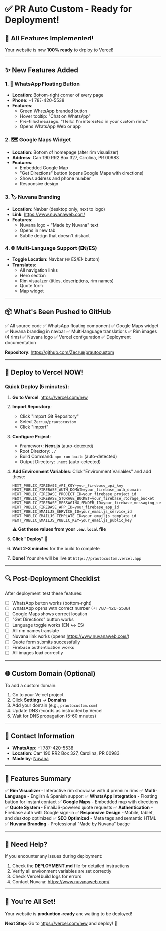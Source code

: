 # ✅ PR Auto Custom - Ready for Deployment!

## 🎉 All Features Implemented!

Your website is now **100% ready** to deploy to Vercel!

---

## ✨ New Features Added

### 1. 💬 WhatsApp Floating Button
- **Location**: Bottom-right corner of every page
- **Phone**: +1 787-420-5538
- **Features**:
  - Green WhatsApp branded button
  - Hover tooltip: "Chat on WhatsApp"
  - Pre-filled message: "Hello! I'm interested in your custom rims."
  - Opens WhatsApp Web or app

### 2. 🗺️ Google Maps Widget
- **Location**: Bottom of homepage (after rim visualizer)
- **Address**: Carr 190 RR2 Box 327, Carolina, PR 00983
- **Features**:
  - Embedded Google Map
  - "Get Directions" button (opens Google Maps with directions)
  - Shows address and phone number
  - Responsive design

### 3. 🏷️ Nuvana Branding
- **Location**: Navbar (desktop only, next to logo)
- **Link**: https://www.nuvanaweb.com/
- **Features**:
  - Nuvana logo + "Made by Nuvana" text
  - Opens in new tab
  - Subtle design that doesn't distract

### 4. 🌐 Multi-Language Support (EN/ES)
- **Toggle Location**: Navbar (🌐 ES/EN button)
- **Translates**:
  - All navigation links
  - Hero section
  - Rim visualizer (titles, descriptions, rim names)
  - Quote form
  - Map widget

---

## 📦 What's Been Pushed to GitHub

✅ All source code
✅ WhatsApp floating component
✅ Google Maps widget
✅ Nuvana branding in navbar
✅ Multi-language translations
✅ Rim images (4 rims)
✅ Nuvana logo
✅ Vercel configuration
✅ Deployment documentation

**Repository**: https://github.com/Zecruu/prautocustom

---

## 🚀 Deploy to Vercel NOW!

### Quick Deploy (5 minutes):

1. **Go to Vercel**: https://vercel.com/new

2. **Import Repository**:
   - Click "Import Git Repository"
   - Select `Zecruu/prautocustom`
   - Click "Import"

3. **Configure Project**:
   - Framework: **Next.js** (auto-detected)
   - Root Directory: `./`
   - Build Command: `npm run build` (auto-detected)
   - Output Directory: `.next` (auto-detected)

4. **Add Environment Variables**:
   Click "Environment Variables" and add these:

   ```
   NEXT_PUBLIC_FIREBASE_API_KEY=your_firebase_api_key
   NEXT_PUBLIC_FIREBASE_AUTH_DOMAIN=your_firebase_auth_domain
   NEXT_PUBLIC_FIREBASE_PROJECT_ID=your_firebase_project_id
   NEXT_PUBLIC_FIREBASE_STORAGE_BUCKET=your_firebase_storage_bucket
   NEXT_PUBLIC_FIREBASE_MESSAGING_SENDER_ID=your_firebase_messaging_sender_id
   NEXT_PUBLIC_FIREBASE_APP_ID=your_firebase_app_id
   NEXT_PUBLIC_EMAILJS_SERVICE_ID=your_emailjs_service_id
   NEXT_PUBLIC_EMAILJS_TEMPLATE_ID=your_emailjs_template_id
   NEXT_PUBLIC_EMAILJS_PUBLIC_KEY=your_emailjs_public_key
   ```

   ⚠️ **Get these values from your `.env.local` file**

5. **Click "Deploy"** 🚀

6. **Wait 2-3 minutes** for the build to complete

7. **Done!** Your site will be live at `https://prautocustom.vercel.app`

---

## 🔍 Post-Deployment Checklist

After deployment, test these features:

- [ ] WhatsApp button works (bottom-right)
- [ ] WhatsApp opens with correct number (+1 787-420-5538)
- [ ] Google Maps shows correct location
- [ ] "Get Directions" button works
- [ ] Language toggle works (EN ↔ ES)
- [ ] All rim names translate
- [ ] Nuvana link works (opens https://www.nuvanaweb.com/)
- [ ] Quote form submits successfully
- [ ] Firebase authentication works
- [ ] All images load correctly

---

## 🌐 Custom Domain (Optional)

To add a custom domain:

1. Go to your Vercel project
2. Click **Settings** → **Domains**
3. Add your domain (e.g., `prautocustom.com`)
4. Update DNS records as instructed by Vercel
5. Wait for DNS propagation (5-60 minutes)

---

## 📱 Contact Information

- **WhatsApp**: +1 787-420-5538
- **Location**: Carr 190 RR2 Box 327, Carolina, PR 00983
- **Made by**: [Nuvana](https://www.nuvanaweb.com/)

---

## 🎨 Features Summary

✅ **Rim Visualizer** - Interactive rim showcase with 4 premium rims
✅ **Multi-Language** - English & Spanish support
✅ **WhatsApp Integration** - Floating button for instant contact
✅ **Google Maps** - Embedded map with directions
✅ **Quote System** - EmailJS-powered quote requests
✅ **Authentication** - Firebase auth with Google sign-in
✅ **Responsive Design** - Mobile, tablet, and desktop optimized
✅ **SEO Optimized** - Meta tags and semantic HTML
✅ **Nuvana Branding** - Professional "Made by Nuvana" badge

---

## 🐛 Need Help?

If you encounter any issues during deployment:

1. Check the **DEPLOYMENT.md** file for detailed instructions
2. Verify all environment variables are set correctly
3. Check Vercel build logs for errors
4. Contact Nuvana: https://www.nuvanaweb.com/

---

## 🎉 You're All Set!

Your website is **production-ready** and waiting to be deployed!

**Next Step**: Go to https://vercel.com/new and deploy! 🚀

